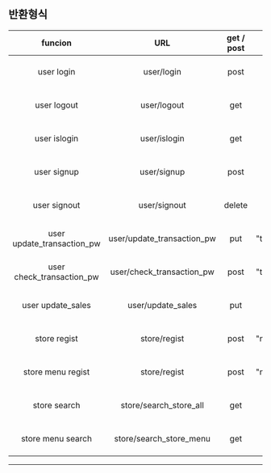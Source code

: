 ## 반환형식
|funcion                   |URL                                        |get / post            |json or ex)                 |result_type            |result                      |
|:------------------------:|:--------------------------------------------:|:----:|:----------------------------------------:|:---:|:------------------------------------------:|
|user login                |user/login                                    |post  |"kakao_id"                                |send |Success : true,  fail : false               |
|user logout               |user/logout                                   |get   |                                          |send |Success : true,  fail : false               |
|user islogin              |user/islogin                                  |get   |                                          |send |Success : true, fail : false                |
|user signup               |user/signup                                   |post  |"kakao_id"                                |send |Success : true, fail : false                |
|user signout              |user/signout                                  |delete|                                          |send |Success : true, fail : false                |
|user update_transaction_pw|user/update_transaction_pw                    |put   |"transaction_pw"                          |send |Success : true, fail : false                |
|user check_transaction_pw |user/check_transaction_pw                     |post  |"transaction_pw"                          |send |Success : true, fail : false                |
|user update_sales         |user/update_sales                             |put   |                                          |send |Success : true, fail : false                |
|store regist          |store/regist                                      |post | "name","img_url"                         |send |Success : true, fail : false                |
|store menu regist     |store/regist                                      |post | "name","img_url"                         |send |Success : true, fail : false                |
|store search          |store/search_store_all                            |get  |                                          |json |Success : {"ok",result}, fail : {fail}      |
|store menu search     |store/search_store_menu                           |get  | "store_id"                               |json |Success : {"ok",result}, fail : {fail}      |


---
